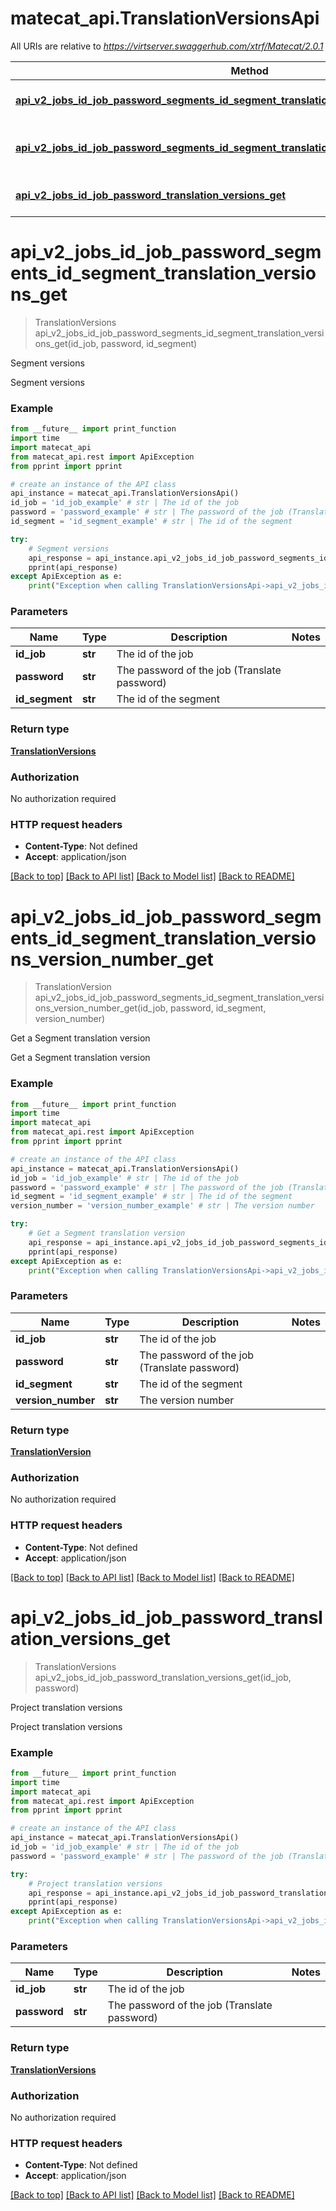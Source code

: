 # matecat_api.TranslationVersionsApi

All URIs are relative to *https://virtserver.swaggerhub.com/xtrf/Matecat/2.0.1*

Method | HTTP request | Description
------------- | ------------- | -------------
[**api_v2_jobs_id_job_password_segments_id_segment_translation_versions_get**](TranslationVersionsApi.md#api_v2_jobs_id_job_password_segments_id_segment_translation_versions_get) | **GET** /api/v2/jobs/{id_job}/{password}/segments/{id_segment}/translation-versions | Segment versions
[**api_v2_jobs_id_job_password_segments_id_segment_translation_versions_version_number_get**](TranslationVersionsApi.md#api_v2_jobs_id_job_password_segments_id_segment_translation_versions_version_number_get) | **GET** /api/v2/jobs/{id_job}/{password}/segments/{id_segment}/translation-versions/{version_number} | Get a Segment translation version
[**api_v2_jobs_id_job_password_translation_versions_get**](TranslationVersionsApi.md#api_v2_jobs_id_job_password_translation_versions_get) | **GET** /api/v2/jobs/{id_job}/{password}/translation-versions | Project translation versions

# **api_v2_jobs_id_job_password_segments_id_segment_translation_versions_get**
> TranslationVersions api_v2_jobs_id_job_password_segments_id_segment_translation_versions_get(id_job, password, id_segment)

Segment versions

Segment versions

### Example
```python
from __future__ import print_function
import time
import matecat_api
from matecat_api.rest import ApiException
from pprint import pprint

# create an instance of the API class
api_instance = matecat_api.TranslationVersionsApi()
id_job = 'id_job_example' # str | The id of the job
password = 'password_example' # str | The password of the job (Translate password)
id_segment = 'id_segment_example' # str | The id of the segment

try:
    # Segment versions
    api_response = api_instance.api_v2_jobs_id_job_password_segments_id_segment_translation_versions_get(id_job, password, id_segment)
    pprint(api_response)
except ApiException as e:
    print("Exception when calling TranslationVersionsApi->api_v2_jobs_id_job_password_segments_id_segment_translation_versions_get: %s\n" % e)
```

### Parameters

Name | Type | Description  | Notes
------------- | ------------- | ------------- | -------------
 **id_job** | **str**| The id of the job | 
 **password** | **str**| The password of the job (Translate password) | 
 **id_segment** | **str**| The id of the segment | 

### Return type

[**TranslationVersions**](TranslationVersions.md)

### Authorization

No authorization required

### HTTP request headers

 - **Content-Type**: Not defined
 - **Accept**: application/json

[[Back to top]](#) [[Back to API list]](../README.md#documentation-for-api-endpoints) [[Back to Model list]](../README.md#documentation-for-models) [[Back to README]](../README.md)

# **api_v2_jobs_id_job_password_segments_id_segment_translation_versions_version_number_get**
> TranslationVersion api_v2_jobs_id_job_password_segments_id_segment_translation_versions_version_number_get(id_job, password, id_segment, version_number)

Get a Segment translation version

Get a Segment translation version

### Example
```python
from __future__ import print_function
import time
import matecat_api
from matecat_api.rest import ApiException
from pprint import pprint

# create an instance of the API class
api_instance = matecat_api.TranslationVersionsApi()
id_job = 'id_job_example' # str | The id of the job
password = 'password_example' # str | The password of the job (Translate password)
id_segment = 'id_segment_example' # str | The id of the segment
version_number = 'version_number_example' # str | The version number

try:
    # Get a Segment translation version
    api_response = api_instance.api_v2_jobs_id_job_password_segments_id_segment_translation_versions_version_number_get(id_job, password, id_segment, version_number)
    pprint(api_response)
except ApiException as e:
    print("Exception when calling TranslationVersionsApi->api_v2_jobs_id_job_password_segments_id_segment_translation_versions_version_number_get: %s\n" % e)
```

### Parameters

Name | Type | Description  | Notes
------------- | ------------- | ------------- | -------------
 **id_job** | **str**| The id of the job | 
 **password** | **str**| The password of the job (Translate password) | 
 **id_segment** | **str**| The id of the segment | 
 **version_number** | **str**| The version number | 

### Return type

[**TranslationVersion**](TranslationVersion.md)

### Authorization

No authorization required

### HTTP request headers

 - **Content-Type**: Not defined
 - **Accept**: application/json

[[Back to top]](#) [[Back to API list]](../README.md#documentation-for-api-endpoints) [[Back to Model list]](../README.md#documentation-for-models) [[Back to README]](../README.md)

# **api_v2_jobs_id_job_password_translation_versions_get**
> TranslationVersions api_v2_jobs_id_job_password_translation_versions_get(id_job, password)

Project translation versions

Project translation versions

### Example
```python
from __future__ import print_function
import time
import matecat_api
from matecat_api.rest import ApiException
from pprint import pprint

# create an instance of the API class
api_instance = matecat_api.TranslationVersionsApi()
id_job = 'id_job_example' # str | The id of the job
password = 'password_example' # str | The password of the job (Translate password)

try:
    # Project translation versions
    api_response = api_instance.api_v2_jobs_id_job_password_translation_versions_get(id_job, password)
    pprint(api_response)
except ApiException as e:
    print("Exception when calling TranslationVersionsApi->api_v2_jobs_id_job_password_translation_versions_get: %s\n" % e)
```

### Parameters

Name | Type | Description  | Notes
------------- | ------------- | ------------- | -------------
 **id_job** | **str**| The id of the job | 
 **password** | **str**| The password of the job (Translate password) | 

### Return type

[**TranslationVersions**](TranslationVersions.md)

### Authorization

No authorization required

### HTTP request headers

 - **Content-Type**: Not defined
 - **Accept**: application/json

[[Back to top]](#) [[Back to API list]](../README.md#documentation-for-api-endpoints) [[Back to Model list]](../README.md#documentation-for-models) [[Back to README]](../README.md)

